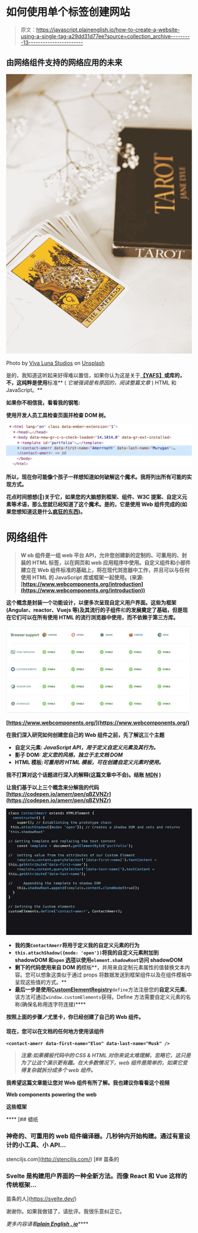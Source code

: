 # 如何使用单个标签创建网站

> 原文：<https://javascript.plainenglish.io/how-to-create-a-website-using-a-single-tag-a29dd31d77ee?source=collection_archive---------13----------------------->

## 由网络组件支持的网络应用的未来

![](img/3accc3cc6bba1f827bc66c25d5514115.png)

Photo by [Viva Luna Studios](https://unsplash.com/@vivalunastudios?utm_source=medium&utm_medium=referral) on [Unsplash](https://unsplash.com?utm_source=medium&utm_medium=referral)

是的，我知道这听起来好得难以置信，如果你认为这是关于[**【YAFS】**](https://medium.com/tastejs-blog/yet-another-framework-syndrome-yafs-cf5f694ee070)**或库的，不，这纯粹是使用**标准** ( *它被强调是有原因的，阅读整篇文章* ) HTML 和 JavaScript。**

**如果你不相信我，看看我的钢笔:**

**使用开发人员工具检查页面并检查 **DOM 树。****

**![](img/5efbcb7c8a8b1f1b4848c91241bc5965.png)**

**所以，现在你可能像个孩子一样想知道如何破解这个魔术。我将列出所有可能的实现方式。**

**花点时间想想(🤔)关于它，如果您的大脑想到框架、组件、W3C 提案、自定义元素等术语，那么您就已经知道了这个魔术。是的，它是使用 **Web 组件**完成的(如果您想知道这是什么[疯狂的东西](https://www.urbandictionary.com/define.php?term=batshit%20crazy))。**

# **网络组件**

> **W eb 组件是一组 web 平台 API，允许您创建新的定制的、可重用的、封装的 HTML 标签，以在网页和 web 应用程序中使用。自定义组件和小部件建立在 Web 组件标准的基础上，将在现代浏览器中工作，并且可以与任何使用 HTML 的 JavaScript 库或框架一起使用。(来源:[https://www.webcomponents.org/introduction](https://www.webcomponents.org/introduction))**

**这个概念是封装一个功能设计，以便多次呈现自定义用户界面。这些为框架(Angular、reactor、Vuejs 等)及其流行的子组件**和**的发展奠定了基础，但是现在它们可以在所有使用 HTML 的流行浏览器中使用，而不依赖于第三方库。**

**![](img/5e9aa2c7bed24389553fed0770432804.png)**

**[https://www.webcomponents.org/](https://www.webcomponents.org/)**

**在我们深入研究如何创建您自己的 Web 组件之前，先了解这三个主题**

*   **自定义元素: *JavaScript API，用于定义自定义元素及其行为。***
*   **影子 DOM: *定义您的风格，独立于主文档 DOM***
*   **HTML 模板:*可重用的 HTML 模板，可在创建自定义元素时使用。***

**我不打算对这个话题进行深入的解释(这篇文章中不会)。结账 [MDN](https://developer.mozilla.org/en-US/docs/Web/Web_Components) )**

**让我们基于以上三个概念来分解我的代码[https://codepen.io/amerr/pen/qBZVNZr](https://codepen.io/amerr/pen/qBZVNZr)**

**![](img/7963cd31dddcca9c8a984d0cb84b9feb.png)**

*   **我的类`ContactAmerr`将用于定义我的自定义元素的行为**
*   **`this.attachShadow({mode: 'open'})`将我的自定义元素附加到 **shadowDOM** 和`open` [选项](https://developer.mozilla.org/en-US/docs/Web/API/Element/attachShadow#parameters)以使用`element.shadowRoot`访问 shadowDOM**
*   **剩下的代码使用来自 DOM 的**模板**，并用来自定制元素属性的值替换文本内容。您可以想象这类似于通过 props 将数据发送到框架组件以及在组件模板中呈现这些值的方式。**
*   **最后一步是使用[**CustomElementRegistry**](https://developer.mozilla.org/en-US/docs/Web/API/CustomElementRegistry)**`define`方法注册您的**自定义元素**，该方法可通过`window.customElements`获得。Define 方法需要自定义元素的名称(确保名称用连字符连接)****

****按照上面的步骤🪄尤里卡，你已经创建了自己的 Web 组件。****

****现在，您可以在文档的任何地方使用该组件****

****`<contact-amerr data-first-name="Elon" data-last-name="Musk" />`****

> *****注意:如果模板代码中的 CSS & HTML 对你来说太难理解，忽略它，这只是为了让这个演示更有趣。在大多数情况下，web 组件是简单的，如果它变得复杂就拆分成多个 web 组件。*****

****我希望这篇文章能让您对 Web 组件有所了解。我也建议你看看这个视频****

****Web components powering the web****

****这些框架****

****[](http://stenciljs.com/) [## 蜡纸

### 神奇的、可重用的 web 组件编译器。几秒钟内开始构建。通过有意设计的小工具、小 API…

stenciljs.com](http://stenciljs.com/) [](https://svelte.dev/) [## 苗条的

### Svelte 是构建用户界面的一种全新方法。而像 React 和 Vue 这样的传统框架…

苗条的人](https://svelte.dev/) 

谢谢你。如果我做错了，请批评。我很乐意纠正它。

*更多内容请看*[***plain English . io***](http://plainenglish.io/)****